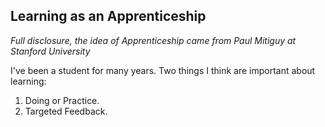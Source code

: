 ## Learning as an Apprenticeship

_Full disclosure, the idea of Apprenticeship came from Paul Mitiguy at Stanford University_

I've been a student for many years. Two things I think are important about learning:
1. Doing or Practice.
2. Targeted Feedback.
